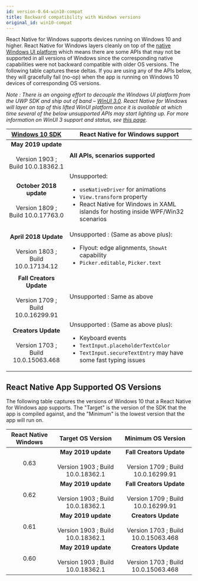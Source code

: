 ```yaml
---
id: version-0.64-win10-compat
title: Backward compatibility with Windows versions
original_id: win10-compat
---
```


React Native for Windows supports devices running on Windows 10 and higher.
React Native for Windows layers cleanly on top of the [native Windows UI platform](https://github.com/microsoft/microsoft-ui-xaml) which means there are some APIs that may not be supported in all versions of Windows since the corresponding native capabilities were not backward compatible with older OS versions. The following table captures these deltas. If you are using any of the APIs below, they will gracefully fail (no-op) when the app is running on Windows 10 devices of corresponding OS versions.

_Note : There is an ongoing effort to decouple the Windows UI platform from the UWP SDK and ship out of band – [WinUI 3.0](https://github.com/microsoft/microsoft-ui-xaml/blob/master/docs/roadmap.md#winui-3-q4-2019---2020). React Native for Windows will layer on top of this lifted WinUI platform once it is available at which time several of the below unsupported APIs may start lighting up. For more information on WinUI 3 support and status, see [this page](winui3.md)._

| [Windows 10 SDK](https://developer.microsoft.com/en-us/windows/downloads/sdk-archive) | React Native for Windows support |
| :-----------------------------------------------------------------------------------: | ----- |
| **May 2019 update**<br></br> Version 1903 ; Build 10.0.18362.1 | **All APIs, scenarios supported** |
| **October 2018 update**<br></br> Version 1809 ; Build 10.0.17763.0 | Unsupported: <ul><li>`useNativeDriver` for animations</li><li>`View.transform` property</li><li>React Native for Windows in XAML islands for hosting inside WPF/Win32 scenarios</li></ul> |
| **April 2018 Update**<br></br> Version 1803 ; Build 10.0.17134.12 | Unsupported : (Same as above plus): <ul><li>Flyout: edge alignments, `ShowAt` capability</li><li>`Picker.editable`, `Picker.text`</li></ul> |
| **Fall Creators Update**<br></br> Version 1709 ; Build 10.0.16299.91 | Unsupported : Same as above |
| **Creators Update**<br></br> Version 1703 ; Build 10.0.15063.468 | Unsupported : (Same as above plus): <ul><li>Keyboard events</li><li>`TextInput.placeholderTextColor`</li><li>`TextInput.secureTextEntry` may have some fast typing issues</li></ul> |

## React Native App Supported OS Versions

The following table captures the versions of Windows 10 that a React Native for Windows app supports. The "Target" is the version of the SDK that the app is compiled against, and the "Minimum" is the lowest version that the app will run on.

| React Native Windows | Target OS Version | Minimum OS Version |
| :--: | :-: | :-: |
| 0.63 | **May 2019 update**<br></br> Version 1903 ; Build 10.0.18362.1 | **Fall Creators Update**<br></br> Version 1709 ; Build 10.0.16299.91 |
| 0.62 | **May 2019 update**<br></br> Version 1903 ; Build 10.0.18362.1 | **Fall Creators Update**<br></br> Version 1709 ; Build 10.0.16299.91 |
| 0.61 | **May 2019 update**<br></br> Version 1903 ; Build 10.0.18362.1 | **Creators Update**<br></br> Version 1703 ; Build 10.0.15063.468 |
| 0.60 | **May 2019 update**<br></br> Version 1903 ; Build 10.0.18362.1 | **Creators Update**<br></br> Version 1703 ; Build 10.0.15063.468 |
